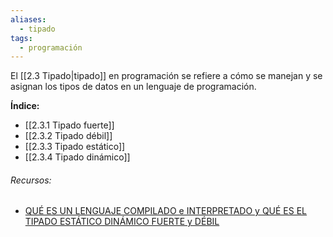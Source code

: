 ```yaml
---
aliases:
  - tipado
tags:
  - programación
---
```

El [[2.3 Tipado|tipado]] en programación se refiere a cómo se manejan y se asignan los tipos de datos en un lenguaje de programación.

**Índice:**

- [[2.3.1 Tipado fuerte]]
- [[2.3.2 Tipado débil]]
- [[2.3.3 Tipado estático]]
- [[2.3.4 Tipado dinámico]]

###### Recursos:

- [QUÉ ES UN LENGUAJE COMPILADO e INTERPRETADO y QUÉ ES EL TIPADO ESTÁTICO DINÁMICO FUERTE y DÉBIL](https://www.youtube.com/watch?v=M32Az-IRUQI)